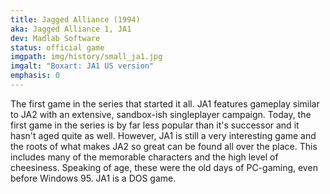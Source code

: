 ```yaml
---
title: Jagged Alliance (1994)
aka: Jagged Alliance 1, JA1
dev: Madlab Software
status: official game
imgpath: img/history/small_ja1.jpg
imgalt: "Boxart: JA1 US version"
emphasis: 0
---
```


The first game in the series that started it all. JA1 features gameplay similar to JA2
with an extensive, sandbox-ish singleplayer campaign. Today, the first game in the series
is by far less popular than it's successor and it hasn't aged quite as well. 
However, JA1 is still a very interesting game and the roots of what makes JA2 so great 
can be found all over the place. This includes many of the memorable characters and the 
high level of cheesiness.
Speaking of age, these were the old days of PC-gaming, even before Windows 95. JA1 is a DOS game.
